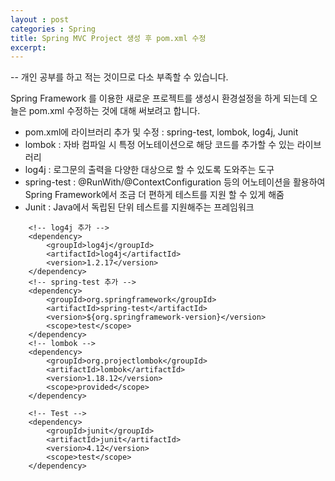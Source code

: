 ```yaml
---
layout : post
categories : Spring
title: Spring MVC Project 생성 후 pom.xml 수정
excerpt:  
---
```


-- 개인 공부를 하고 적는 것이므로 다소 부족할 수 있습니다.

Spring Framework 를 이용한 새로운 프로젝트를 생성시 환경설정을 하게 되는데 오늘은 pom.xml 수정하는 것에 대해 써보려고 합니다.   
- pom.xml에 라이브러리 추가 및 수정 : spring-test, lombok, log4j, Junit
- lombok : 자바 컴파일 시 특정 어노테이션으로 해당 코드를 추가할 수 있는 라이브러리   
- log4j : 로그문의 출력을 다양한 대상으로 할 수 있도록 도와주는 도구
- spring-test : @RunWith/@ContextConfiguration 등의 어노테이션을 활용하여 Spring Framework에서 조금 더 편하게 테스트를 지원 할 수 있게 해줌
- Junit : Java에서 독립된 단위 테스트를 지원해주는 프레임워크

```
    <!-- log4j 추가 -->
    <dependency>
        <groupId>log4j</groupId>
        <artifactId>log4j</artifactId>
        <version>1.2.17</version>
    </dependency>
    <!-- spring-test 추가 -->
    <dependency>
        <groupId>org.springframework</groupId>
        <artifactId>spring-test</artifactId>
        <version>${org.springframework-version}</version>
        <scope>test</scope>
    </dependency>
    <!-- lombok -->
    <dependency>
        <groupId>org.projectlombok</groupId>
        <artifactId>lombok</artifactId>
        <version>1.18.12</version>
        <scope>provided</scope>
    </dependency>

    <!-- Test -->
    <dependency>
        <groupId>junit</groupId>
        <artifactId>junit</artifactId>
        <version>4.12</version>
        <scope>test</scope>
    </dependency>        
```

